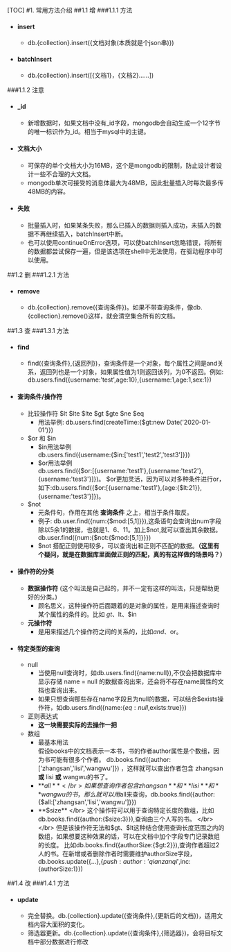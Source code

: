 [TOC]
#1. 常用方法介绍 
##1.1 增 
###1.1.1 方法
- #### insert
    + db.{collection}.insert({文档对象(本质就是个json串)})
- #### batchInsert
    + db.{collection}.insert([{文档1}，{文档2}......]) 

###1.1.2 注意
- #### _id
    + 新增数据时，如果文档中没有_id字段，mongodb会自动生成一个12字节的唯一标识作为_id。相当于mysql中的主键。
- #### 文档大小
    + 可保存的单个文档大小为16MB，这个是mongodb的限制，防止设计者设计一些不合理的大文档。
    + mongodb单次可接受的消息体最大为48MB，因此批量插入时每次最多传48MB的内容。
- #### 失败
    + 批量插入时，如果某条失败，那么已插入的数据则插入成功，未插入的数据不再继续插入，batchInsert中断。
    + 也可以使用continueOnError选项，可以使batchInsert忽略错误，将所有的数据都尝试保存一遍，但是该选项在shell中无法使用，在驱动程序中可以使用。

##1.2 删 
###1.2.1 方法
- #### remove
    + db.{collection}.remove({查询条件})。如果不带查询条件，像db.{collection}.remove()这样，就会清空集合所有的文档。

##1.3 查
###1.3.1 方法
- #### find
    + find({查询条件},{返回列})，查询条件是一个对象，每个属性之间是and关系，返回列也是一个对象，如果属性值为1则返回该列，为0不返回。例如:
    db.users.find({username:'test',age:10},{username:1,age:1,sex:1})
- #### 查询条件/操作符  
    + 比较操作符 $lt $lte $lte $gt $gte $ne $eq
        * 用法举例: db.users.find(createTime:{$gt:new Date('2020-01-01')})
    + $or 和 $in
        * $in用法举例   
            db.users.find({username:{$in:['test1','test2','test3']}})
        * $or用法举例   
            db.users.find({$or:[{username:'test1'},{username:'test2'},{username:'test3'}]})。
            $or更加灵活，因为可以对多种条件进行or，如下:db.users.find({$or:[{username:'test1'},{age:{$lt:21}},{username:'test3'}]})。
    + $not
        * 元条件句，作用在其他 **查询条件** 之上，相当于条件取反。
        * 例子: db.user.find({num:{$mod:[5,1]}}),这条语句会查询出num字段除以5余1的数据，也就是1、6、11。加上$not,就可以查出其余数据。db.user.find({num:{$not:{$mod:[5,1]}}})
        * $not 搭配正则使用较多，可以查询出和正则不匹配的数据。**（这里有个疑问，就是在数据库里面做正则的匹配，真的有这样做的场景吗？）**
- #### 操作符的分类
    + **数据操作符** (这个叫法是自己起的，并不一定有这样的叫法，只是帮助更好的分类。)
        * 顾名思义，这种操作符后面跟着的是对象的属性，是用来描述查询时某个属性的条件的。比如 $gt、$lt、$in
    + **元操作符**
        * 是用来描述几个操作符之间的关系的，比如$and、$or。
- #### 特定类型的查询
    + null
        * 当使用null查询时，如db.users.find({name:null}),不仅会把数据库中显示存储 name = null 的数据查询出来，还会将不存在name属性的文档也查询出来。
        * 如果只想查询那些存在name字段且为null的数据，可以结合$exists操作符，如db.users.find({name:{$eq:null,$exists:true}})
    + 正则表达式     
        *  **这一块需要实际的去操作一把**
    + 数组
        * 最基本用法 </br>
            假设books中的文档表示一本书，书的作者author属性是个数组，因为书可能有很多个作者。 db.books.find({author:['zhangsan','lisi','wangwu']}) ，这样就可以查出作者包含 zhangsan **或** lisi **或** wangwu的书了。
        * **$all** </br> 
            如果想查询作者包含 zhangsan **和** lisi **和** wangwu的书，那么就可以用$all来查询，db.books.find({author:{$all:['zhangsan','lisi','wangwu']}})
        * **$size** </br>
            这个操作符可以用于查询特定长度的数组，比如db.books.find({author:{$size:3}}),查询由三个人写的书。 
            </br></br>
            但是该操作符无法和$gt、$lt这种结合使用查询长度范围之内的数组，如果想要这种效果的话，可以在文档中加个字段专门记录数组的长度。
            比如db.books.find({authorSize:{$gt:2}}),查询作者超过2人的书。在新增或者删除作者时需要维护authorSize字段，db.books.update({...},{$push:{author:'qianzanqi'},$inc:{authorSize:1}})


##1.4 改
###1.4.1 方法
- #### update 
    + 完全替换。db.{collection}.update({查询条件},{更新后的文档})，适用文档内容大面积的变化。
    + 筛选器更新。db.{collection}.update({查询条件},{筛选器})，会将目标文档中部分数据进行修改
